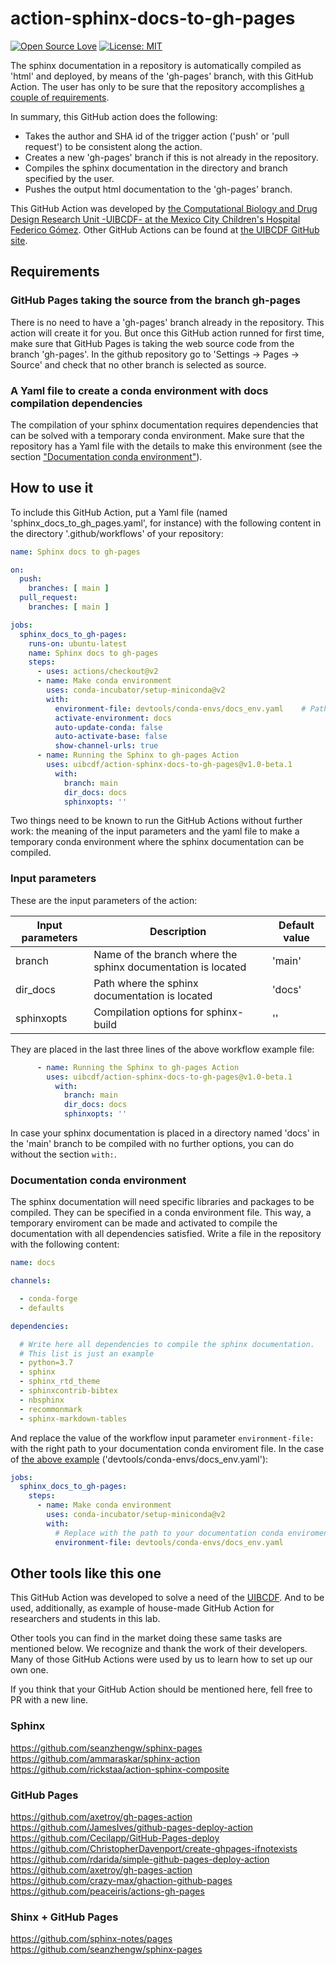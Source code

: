 # action-sphinx-docs-to-gh-pages
[![Open Source Love](https://badges.frapsoft.com/os/v2/open-source.svg?v=103)](https://github.com/ellerbrock/open-source-badges/)
[![License: MIT](https://img.shields.io/badge/License-MIT-yellow.svg)](https://opensource.org/licenses/MIT)


The sphinx documentation in a repository is automatically compiled as 'html' and deployed, by means
of the 'gh-pages' branch, with this GitHub Action. The user has only to be sure that the repository
accomplishes [a couple of requirements](#Requirements).

In summary, this GitHub action does the following:

- Takes the author and SHA id of the trigger action ('push' or 'pull request') to be consistent
  along the action.
- Creates a new 'gh-pages' branch if this is not already in the repository.
- Compiles the sphinx documentation in the directory and branch specified by the user.
- Pushes the output html documentation to the 'gh-pages' branch.

This GitHub Action was developed by [the Computational Biology and Drug Design Research Unit -UIBCDF- at the
Mexico City Children's Hospital Federico Gómez](https://www.uibcdf.org/). Other GitHub Actions can
be found at [the UIBCDF GitHub site](https://github.com/search?q=topic%3Agithub-actions+org%3Auibcdf&type=Repositories).

## Requirements

### GitHub Pages taking the source from the branch gh-pages

There is no need to have a 'gh-pages' branch already in the repository. This action will create it
for you. But once this GitHub action runned for first time, make sure that GitHub Pages is taking the web source
code from the branch 'gh-pages'. In the github repository go to 'Settings -> Pages -> Source' and
check that no other branch is selected as source.

### A Yaml file to create a conda environment with docs compilation dependencies

The compilation of your sphinx documentation requires dependencies that can be solved with a
temporary conda environment. Make sure that the repository has a Yaml file with the details to make
this environment (see the section ["Documentation conda environment"](#Documentation-conda-environment)). 

## How to use it

To include this GitHub Action, put a Yaml file (named 'sphinx\_docs\_to\_gh\_pages.yaml', for instance) with the following content in the
directory '.github/workflows' of your repository:

```yaml
name: Sphinx docs to gh-pages

on:
  push:
    branches: [ main ]
  pull_request:
    branches: [ main ]

jobs:
  sphinx_docs_to_gh-pages:
    runs-on: ubuntu-latest
    name: Sphinx docs to gh-pages
    steps:
      - uses: actions/checkout@v2
      - name: Make conda environment
        uses: conda-incubator/setup-miniconda@v2
        with:
          environment-file: devtools/conda-envs/docs_env.yaml    # Path to the documentation conda environment
          activate-environment: docs
          auto-update-conda: false
          auto-activate-base: false
          show-channel-urls: true
      - name: Running the Sphinx to gh-pages Action
        uses: uibcdf/action-sphinx-docs-to-gh-pages@v1.0-beta.1
          with:
            branch: main
            dir_docs: docs
            sphinxopts: ''
```

Two things need to be known to run the GitHub Actions without further work: the meaning of the input parameters
and the yaml file to make a temporary conda environment where the sphinx documentation can
be compiled.

### Input parameters

These are the input parameters of the action:

| Input parameters | Description | Default value | 
| ---------------- | ------------------------------------------- | ------------------------------------------------------ |
| branch | Name of the branch where the sphinx documentation is located | 'main' |
| dir\_docs | Path where the sphinx documentation is located | 'docs' |
| sphinxopts | Compilation options for sphinx-build | '' |

They are placed in the last three lines of the above workflow example file:

```yaml
      - name: Running the Sphinx to gh-pages Action
        uses: uibcdf/action-sphinx-docs-to-gh-pages@v1.0-beta.1
          with:
            branch: main
            dir_docs: docs
            sphinxopts: ''
```

In case your sphinx documentation is placed in a directory named 'docs' in the 'main' branch to be
compiled with no further options, you can do without the section `with:`.

### Documentation conda environment

The sphinx documentation will need specific libraries and packages to be compiled. They can be
specified in a conda environment file. This way, a temporary enviroment can be made and activated
to compile the documentation with all dependencies satisfied. Write a file in the repository with
the following content:

```yaml
name: docs

channels:

  - conda-forge
  - defaults

dependencies:

  # Write here all dependencies to compile the sphinx documentation.
  # This list is just an example
  - python=3.7
  - sphinx
  - sphinx_rtd_theme
  - sphinxcontrib-bibtex
  - nbsphinx
  - recommonmark
  - sphinx-markdown-tables
```

And replace the value of the workflow input parameter `environment-file:` with the right path to your documentation conda enviroment file. In
the case of [the above example](#How-to-use-it) ('devtools/conda-envs/docs\_env.yaml'):

```yaml
jobs:
  sphinx_docs_to_gh-pages:
    steps:
      - name: Make conda environment
        uses: conda-incubator/setup-miniconda@v2
        with:
          # Replace with the path to your documentation conda enviroment file
          environment-file: devtools/conda-envs/docs_env.yaml
```

## Other tools like this one

This GitHub Action was developed to solve a need of the [UIBCDF]((https://www.uibcdf.org/)). And to be used, additionally, as example of
house-made GitHub Action for researchers and students in this lab.

Other tools you can find in the market doing these same tasks are mentioned below. We recognize and
thank the work of their developers. Many of those GitHub Actions were used by us to learn how to set up our own one.

If you think that your GitHub Action should be mentioned here, fell free to PR with a new line.

### Sphinx
https://github.com/seanzhengw/sphinx-pages   
https://github.com/ammaraskar/sphinx-action   
https://github.com/rickstaa/action-sphinx-composite   

### GitHub Pages
https://github.com/axetroy/gh-pages-action   
https://github.com/JamesIves/github-pages-deploy-action   
https://github.com/Cecilapp/GitHub-Pages-deploy    
https://github.com/ChristopherDavenport/create-ghpages-ifnotexists   
https://github.com/rdarida/simple-github-pages-deploy-action   
https://github.com/axetroy/gh-pages-action    
https://github.com/crazy-max/ghaction-github-pages   
https://github.com/peaceiris/actions-gh-pages   

### Shinx + GitHub Pages
https://github.com/sphinx-notes/pages   
https://github.com/seanzhengw/sphinx-pages   

